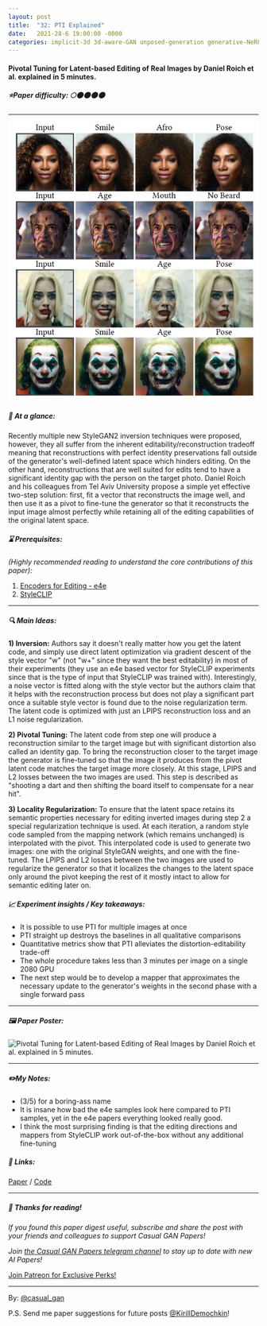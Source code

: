 ```yaml
---
layout: post
title:  "32: PTI Explained"
date:   2021-28-6 19:00:00 -0000
categories: implicit-3d 3d-aware-GAN unposed-generation generative-NeRF
---
```

  
#### Pivotal Tuning for Latent-based Editing of Real Images by Daniel Roich et al. explained in 5 minutes.

##### ⭐️Paper difficulty: 🌕🌑🌑🌑🌑

***

![Pivotal Tuning for Latent-based Editing of Real Images by Daniel Roich et al. samples](/assets/images/pti_teaser.jpg "Pivotal Tuning Inversion teaser")

##### 🎯 At a glance:

Recently multiple new StyleGAN2 inversion techniques were proposed, however, they all suffer from the inherent editability/reconstruction tradeoff meaning that reconstructions with perfect identity preservations fall outside of the generator's well-defined latent space which hinders editing. On the other hand, reconstructions that are well suited for edits tend to have a significant identity gap with the person on the target photo. Daniel Roich and his colleagues from Tel Aviv University propose a simple yet effective two-step solution: first, fit a vector that reconstructs the image well, and then use it as a pivot to fine-tune the generator so that it reconstructs the input image almost perfectly while retaining all of the editing capabilities of the original latent space.

##### ⌛️ Prerequisites:

*(Highly recommended reading to understand the core contributions of this paper):*
1. [Encoders for Editing - e4e](https://t.me/casual_gan/25)
2. [StyleCLIP](https://t.me/casual_gan/18)

***

##### 🔍 Main Ideas:
**1) Inversion:**
Authors say it doesn't really matter how you get the latent code, and simply use direct latent optimization via gradient descent of the style vector "w" (not "w+" since they want the best editability) in most of their experiments (they use an e4e based vector for StyleCLIP experiments since that is the type of input that StyleCLIP was trained with). Interestingly, a noise vector is fitted along with the style vector but the authors claim that it helps with the reconstruction process but does not play a significant part once a suitable style vector is found due to the noise regularization term. The latent code is optimized with just an LPIPS reconstruction loss and an L1 noise regularization.

**2) Pivotal Tuning:**
The latent code from step one will produce a reconstruction similar to the target image but with significant distortion also called an identity gap. To bring the reconstruction closer to the target image the generator is fine-tuned so that the image it produces from the pivot latent code matches the target image more closely. At this stage, LPIPS and L2 losses between the two images are used. This step is described as "shooting a dart and then shifting the board itself to compensate for a near hit".

**3) Locality Regularization:**
To ensure that the latent space retains its semantic properties necessary for editing inverted images during step 2 a special regularization technique is used. At each iteration, a random style code sampled from the mapping network (which remains unchanged) is interpolated with the pivot. This interpolated code is used to generate two images: one with the original StyleGAN weights, and one with the fine-tuned. The LPIPS and L2 losses between the two images are used to regularize the generator so that it localizes the changes to the latent space only around the pivot keeping the rest of it mostly intact to allow for semantic editing later on.
   
##### 📈 Experiment insights / Key takeaways:
- It is possible to use PTI for multiple images at once
- PTI straight up destroys the baselines in all qualitative comparisons
- Quantitative metrics show that PTI alleviates the distortion-editability trade-off
- The whole procedure takes less than 3 minutes per image on a single 2080 GPU
- The next step would be to develop a mapper that approximates the necessary update to the generator's weights in the second phase with a single forward pass

***

##### 🖼️ Paper Poster:

![Pivotal Tuning for Latent-based Editing of Real Images by Daniel Roich et al. explained in 5 minutes.](/assets/images/PTI.png "Pivotal Tuning Inversion Paper Poster")

***

##### ✏️My Notes:
- (3/5) for a boring-ass name
- It is insane how bad the e4e samples look here compared to PTI samples, yet in the e4e papers everything looked really good.
- I think the most surprising finding is that the editing directions and mappers from StyleCLIP work out-of-the-box without any additional fine-tuning

##### 🔗 Links:
[Paper](https://arxiv.org/pdf/2106.05744.pdf) / [Code](https://github.com/danielroich/PTI)

***

##### 👋 Thanks for reading!
*If you found this paper digest useful, subscribe and share the post with your friends and colleagues to support Casual GAN Papers!*

*Join [the Casual GAN Papers telegram channel](https://t.me/joinchat/KeutnzlvetRkZGZi) to stay up to date with new AI Papers!*

<a href="https://www.patreon.com/bePatron?u=53448948" data-patreon-widget-type="become-patron-button">Join Patreon for Exclusive Perks!</a><script async src="https://c6.patreon.com/becomePatronButton.bundle.js"></script>

***

By: [@casual_gan](https://t.me/joinchat/KeutnzlvetRkZGZi)

P.S. Send me paper suggestions for future posts
[@KirillDemochkin](mailto:kdemochkin@gmail.com)!
